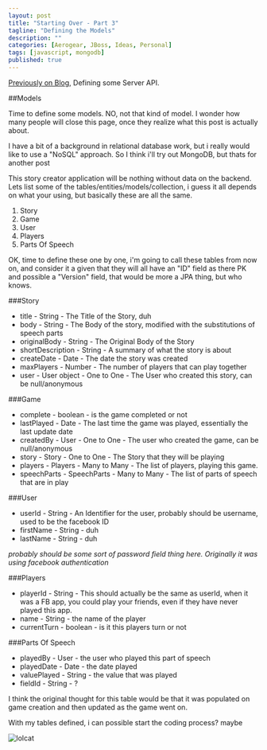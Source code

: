 ```yaml
---
layout: post
title: "Starting Over - Part 3"
tagline: "Defining the Models"
description: ""
categories: [Aerogear, JBoss, Ideas, Personal]
tags: [javascript, mongodb]
published: true
---
```



[Previously on Blog](/Aerogear/JBoss/Ideas/Personal/2012/11/22/start-over-2/),  Defining some Server API.


##Models

Time to define some models. NO, not that kind of model. I wonder how many people will close this page, once they realize what this post is actually about.

I have a bit of a background in relational database work, but i really would like to use a "NoSQL" approach.  So I think i'll try out MongoDB, but thats for another post

This story creator application will be nothing without data on the backend.  Lets list some of the tables/entities/models/collection,  i guess it all depends on what your using, but basically these are all the same.

1. Story
2. Game
3. User
4. Players
5. Parts Of Speech


OK, time to define these one by one,  i'm going to call these tables from now on, and consider it a given that they will all have an "ID" field as there PK and possible a "Version" field, that would be more a JPA thing,  but who knows.

###Story

* title - String - The Title of the Story, duh
* body - String - The Body of the story, modified with the substitutions of speech parts
* originalBody - String - The Original Body of the Story
* shortDescription - String - A summary of what the story is about
* createDate - Date - The date the story was created
* maxPlayers - Number - The number of players that can play together
* user - User object - One to One - The User who created this story, can be null/anonymous

###Game

* complete - boolean - is the game completed or not
* lastPlayed - Date - The last time the game was played,  essentially the last update date
* createdBy - User - One to One - The user who created the game, can be null/anonymous
* story - Story - One to One - The Story that they will be playing
* players - Players - Many to Many - The list of players, playing this game.
* speechParts - SpeechParts - Many to Many - The list of parts of speech that are in play

###User

* userId - String - An Identifier for the user, probably should be username, used to be the facebook ID
* firstName - String - duh
* lastName - String - duh

_probably should be some sort of password field thing here.  Originally it was using facebook authentication_

###Players

* playerId - String - This should actually be the same as userId, when it was a FB app, you could play your friends, even if they have never played this app.
* name - String - the name of the player
* currentTurn - boolean - is it this players turn or not

###Parts Of Speech

* playedBy - User - the user who played this part of speech
* playedDate - Date - the date played
* valuePlayed - String - the value that was played
* fieldId - String - ?

I think the original thought for this table would be that it was populated on game creation and then updated as the game went on.


With my tables defined, i can possible start the coding process?  maybe


![lolcat](http://i.chzbgr.com/completestore/2010/9/29/3edb46df-73ac-4383-9b9c-409cd1184fad.jpg)











